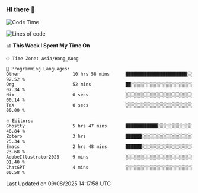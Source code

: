 ### Hi there 👋

<!--
**nicehiro/nicehiro** is a ✨ _special_ ✨ repository because its `README.md` (this file) appears on your GitHub profile.

Here are some ideas to get you started:

- 🔭 I’m currently working on ...
- 🌱 I’m currently learning ...
- 👯 I’m looking to collaborate on ...
- 🤔 I’m looking for help with ...
- 💬 Ask me about ...
- 📫 How to reach me: ...
- 😄 Pronouns: ...
- ⚡ Fun fact: ...
-->

<!--START_SECTION:waka-->
![Code Time](http://img.shields.io/badge/Code%20Time-875%20hrs%2032%20mins-blue)

![Lines of code](https://img.shields.io/badge/From%20Hello%20World%20I%27ve%20Written-1.7%20million%20lines%20of%20code-blue)

📊 **This Week I Spent My Time On** 

```text
🕑︎ Time Zone: Asia/Hong_Kong

💬 Programming Languages: 
Other                    10 hrs 58 mins      ███████████████████████░░   92.52 % 
Org                      52 mins             ██░░░░░░░░░░░░░░░░░░░░░░░   07.34 % 
Nix                      0 secs              ░░░░░░░░░░░░░░░░░░░░░░░░░   00.14 % 
TeX                      0 secs              ░░░░░░░░░░░░░░░░░░░░░░░░░   00.00 % 

🔥 Editors: 
Ghostty                  5 hrs 47 mins       ████████████░░░░░░░░░░░░░   48.84 % 
Zotero                   3 hrs               ██████░░░░░░░░░░░░░░░░░░░   25.34 % 
Emacs                    2 hrs 48 mins       ██████░░░░░░░░░░░░░░░░░░░   23.68 % 
AdobeIllustrator2025     9 mins              ░░░░░░░░░░░░░░░░░░░░░░░░░   01.40 % 
ChatGPT                  4 mins              ░░░░░░░░░░░░░░░░░░░░░░░░░   00.58 % 
```


 Last Updated on 09/08/2025 14:17:58 UTC
<!--END_SECTION:waka-->
